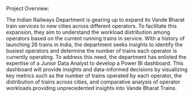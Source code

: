 Project Overview:

The Indian Railways Department is gearing up to expand its Vande Bharat train services to new cities across different operators. To facilitate this expansion, 
they aim to understand the workload distribution among operators based on the current running trains in service. With a history of launching 26 trains in India, 
the department seeks insights to identify the busiest operators and determine the number of trains each operator is currently operating. 
To address this need, the department has enlisted the expertise of a Junior Data Analyst to develop a Power BI dashboard. This dashboard will provide insights and
data-informed decisions by visualizing key metrics such as the number of trains operated by each operator, the distribution of trains across cities, and comparative analysis 
of operator workloads.providing unprecedented insights into Vande Bharat Trains.
